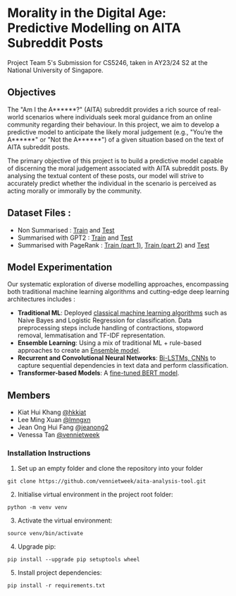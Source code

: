 # Morality in the Digital Age: Predictive Modelling on AITA Subreddit Posts

Project Team 5's Submission for CS5246, taken in AY23/24 S2 at the National University of Singapore.

## Objectives 

The "Am I the A******?" (AITA) subreddit provides a rich source of real-world scenarios where individuals seek moral guidance from an online community regarding their behaviour. In this project, we aim to develop a predictive model to anticipate the likely moral judgement (e.g., "You’re the A******" or "Not the A******") of a given situation based on the text of AITA subreddit posts.

The primary objective of this project is to build a predictive model capable of discerning the moral judgement associated with AITA subreddit posts. By analysing the textual content of these posts, our model will strive to accurately predict whether the individual in the scenario is perceived as acting morally or immorally by the community.

## Dataset Files : 
- Non Summarised : [Train](https://github.com/vennietweek/aita-analysis-tool/blob/main/data/balanced/train.csv) and [Test](https://github.com/vennietweek/aita-analysis-tool/blob/main/data/balanced/test.csv)
- Summarised with GPT2 : [Train](https://github.com/vennietweek/aita-analysis-tool/blob/main/data/summarised/train_summarised_gpt2.csv) and [Test](https://github.com/vennietweek/aita-analysis-tool/blob/main/data/summarised/test_summarised_gpt2.csv)
- Summarised with PageRank : [Train (part 1)](https://github.com/vennietweek/aita-analysis-tool/blob/main/data/train_with_pagerank_part1.csv), [Train (part 2)](https://github.com/vennietweek/aita-analysis-tool/blob/main/data/train_with_pagerank_part2.csv) and [Test](https://github.com/vennietweek/aita-analysis-tool/blob/main/data/test_with_pagerank.csv) 

## Model Experimentation 

Our systematic exploration of diverse modelling approaches, encompassing both traditional machine learning algorithms and cutting-edge deep learning architectures includes :  

* **Traditional ML**: Deployed [classical machine learning algorithms](https://github.com/vennietweek/aita-analysis-tool/blob/main/models/TraditionalApproach.ipynb) such as Naive Bayes and Logistic Regression for classification. Data preprocessing steps include handling of contractions, stopword removal, lemmatisation and TF-IDF representation.
* **Ensemble Learning**: Using a mix of traditional ML + rule-based approaches to create an [Ensemble model](https://github.com/vennietweek/aita-analysis-tool/blob/main/models/Ensemble_Approach.ipynb). 
* **Recurrent and Convolutional Neural Networks**: [Bi-LSTMs, CNNs](https://github.com/vennietweek/aita-analysis-tool/blob/main/models/Neural_Networks.ipynb) to capture sequential dependencies in text data and perform classification.
* **Transformer-based Models**: A [fine-tuned BERT model](https://github.com/vennietweek/aita-analysis-tool/blob/main/models/BERT-FT.ipynb).

## Members

- Kiat Hui Khang [@hkkiat](https://github.com/hkkiat)
- Lee Ming Xuan  [@lmngxn](https://github.com/lmngxn)
- Jean Ong Hui Fang [@jeanong2](https://github.com/jeanong2)
- Venessa Tan [@vennietweek](https://github.com/vennietweek)

### Installation Instructions ###

1. Set up an empty folder and clone the repository into your folder
  ```
  git clone https://github.com/vennietweek/aita-analysis-tool.git
  ```
2. Initialise virtual environment in the project root folder:
  ```
  python -m venv venv
  ```
3. Activate the virtual environment:
  ```
  source venv/bin/activate
  ```
4. Upgrade pip:
  ```
  pip install --upgrade pip setuptools wheel
  ```
5. Install project dependencies:
  ```
  pip install -r requirements.txt
  ```

